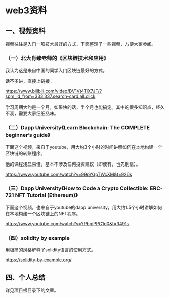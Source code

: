 # web3资料

## 一、视频资料

视频往往是入门一项技术最好的方式，下面整理了一些视频，方便大家参阅。

### （一）北大肖臻老师的《区块链技术和应用》

我认为这是来自中国的同学入门区块链最好的方式。

话不多讲，直接上链接：

https://www.bilibili.com/video/BV1Vt411X7JF/?spm_id_from=333.337.search-card.all.click

学习周期大约是一个月，如果快的话，半个月也能搞定。其中的很多知识点，经久不衰，需要大家细细品味。

### （二）Dapp University《Learn Blockchain: The COMPLETE beginner’s guide》

下面这个视频，来自于youtube，用大约3个小时的时间讲解如何在本地构建一个区块链的转账程序。

他的课程浅显易懂，基本不涉及任何投资建议（即使有，也先别信）。

https://www.youtube.com/watch?v=99pYGpTWcXM&t=926s

### （三）Dapp University《How to Code a Crypto Collectible: ERC-721 NFT Tutorial (Ethereum)》

下面这个视频，也来自于youtube的dapp university，用大约1.5个小时讲解如何在本地构建一个区块链上的NFT程序。

https://www.youtube.com/watch?v=YPbgjPPC1d0&t=3491s

 ### （四）solidity by example

用极简的风格解释了solidity语言的使用方式。

https://solidity-by-example.org/

## 四、个人总结

详见项目根目录下的文章。
